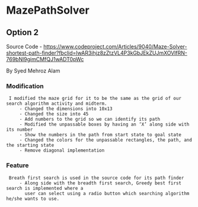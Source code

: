# MazePathSolver

## Option 2

Source Code - https://www.codeproject.com/Articles/9040/Maze-Solver-shortest-path-finder?fbclid=IwAR3ihjz8zZtzVL4P3kGbJEkZUJmXOVlfRN-769bNl9gimCMfQJ1wADT0pWc

By Syed Mehroz Alam

### Modification 
     I modified the maze grid for it to be the same as the grid of our search algorithm activity and midterm.
         - Changed the dimensions into 10x13			
         - Changed the size into 45
         - Add numbers to the grid so we can identify its path
         - Modified the unpassable boxes by having an ‘X’ along side with its number
         - Show the numbers in the path from start state to goal state
         - Changed the colors for the unpassable rectangles, the path, and the starting state
         - Remove diagonal implementation 

### Feature
     Breath first search is used in the source code for its path finder
         - Along side with the breadth first search, Greedy best first search is implemented where a 
           user can select using a radio button which searching algorithm he/she wants to use.
